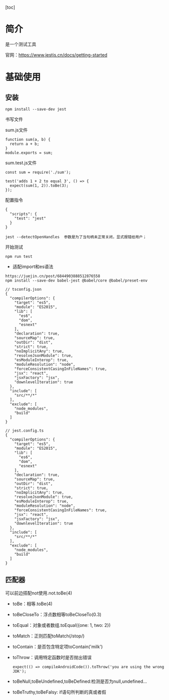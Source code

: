 [toc]

# 简介

是一个测试工具

官网：https://www.jestjs.cn/docs/getting-started

# 基础使用

## 安装

```
npm install --save-dev jest
```

书写文件

sum.js文件

```
function sum(a, b) {
  return a + b;
}
module.exports = sum;
```

sum.test.js文件

```
const sum = require('./sum');

test('adds 1 + 2 to equal 3', () => {
  expect(sum(1, 2)).toBe(3);
});
```

配置指令

```
{
  "scripts": {
    "test": "jest"
  }
}

jest --detectOpenHandles  参数是为了当句柄未正常关闭，显式报错给用户；
```

开始测试

```
npm run test
```

+ 适配import和es语法

```
https://juejin.cn/post/6844903888512876558
npm install --save-dev babel-jest @babel/core @babel/preset-env
```

```
// tsconfig.json
{
  "compilerOptions": {
    "target": "es5",
    "module": "ES2015",
    "lib": [
      "es6",
      "dom",
      "esnext"
    ],
    "declaration": true,
    "sourceMap": true,
    "outDir": "dist",
    "strict": true,
    "noImplicitAny": true,
    "resolveJsonModule": true,
    "esModuleInterop": true,
    "moduleResolution": "node",
    "forceConsistentCasingInFileNames": true,
    "jsx": "react",
    "jsxFactory": "jsx",
    "downlevelIteration": true
  },
  "include": [
    "src/**/*"
  ],
  "exclude": [
    "node_modules",
    "build"
  ]
}
```

```
// jest.config.ts
{
  "compilerOptions": {
    "target": "es5",
    "module": "ES2015",
    "lib": [
      "es6",
      "dom",
      "esnext"
    ],
    "declaration": true,
    "sourceMap": true,
    "outDir": "dist",
    "strict": true,
    "noImplicitAny": true,
    "resolveJsonModule": true,
    "esModuleInterop": true,
    "moduleResolution": "node",
    "forceConsistentCasingInFileNames": true,
    "jsx": "react",
    "jsxFactory": "jsx",
    "downlevelIteration": true
  },
  "include": [
    "src/**/*"
  ],
  "exclude": [
    "node_modules",
    "build"
  ]
}
```



## 匹配器

可以前边搭配not使用.not.toBe(4)

+ toBe：相等.toBe(4)

+ toBeCloseTo：浮点数相等toBeCloseTo(0.3)

+ toEqual：对象或者数组.toEqual({one: 1, two: 2})

+ toMatch：正则匹配toMatch(/stop/)

+ toContain：是否包含特定项toContain('milk')

+ toThrow：调用特定函数时是否抛出错误

  ```
  expect(() => compileAndroidCode()).toThrow('you are using the wrong JDK');
  ```

+ toBeNull,toBeUndefined,toBeDefined:检测是否为null,undefined...
+ toBeTruthy,toBeFalsy: if语句所判断的真或者假